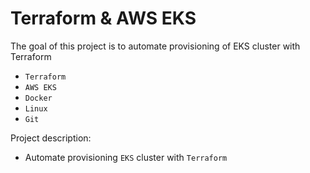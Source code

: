 # Terraform & AWS EKS

The goal of this project is to automate provisioning of EKS cluster with Terraform
- `Terraform`
- `AWS EKS`
- `Docker`
- `Linux`
- `Git`
 
Project description:
- Automate provisioning `EKS` cluster with `Terraform`